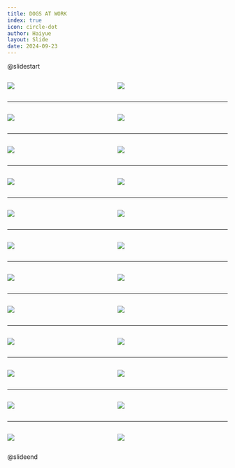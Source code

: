 ```yaml
---
title: DOGS AT WORK
index: true
icon: circle-dot
author: Haiyue
layout: Slide
date: 2024-09-23
---
```

 
@slidestart

<div style="display:flex">
<div style="flex:1">

![](/reading/english/Level-M/DOGS%20AT%20WORK/001.webp)
</div>
<div style="flex:1">

![](/reading/english/Level-M/DOGS%20AT%20WORK/002.webp)
</div>
</div>

---

<div style="display:flex">
<div style="flex:1">

![](/reading/english/Level-M/DOGS%20AT%20WORK/003.webp)
</div>
<div style="flex:1">

![](/reading/english/Level-M/DOGS%20AT%20WORK/004.webp)
</div>
</div>

---

<div style="display:flex">
<div style="flex:1">

![](/reading/english/Level-M/DOGS%20AT%20WORK/005.webp)
</div>
<div style="flex:1">

![](/reading/english/Level-M/DOGS%20AT%20WORK/006.webp)
</div>
</div>

---

<div style="display:flex">
<div style="flex:1">

![](/reading/english/Level-M/DOGS%20AT%20WORK/007.webp)
</div>
<div style="flex:1">

![](/reading/english/Level-M/DOGS%20AT%20WORK/008.webp)
</div>
</div>

---

<div style="display:flex">
<div style="flex:1">

![](/reading/english/Level-M/DOGS%20AT%20WORK/009.webp)
</div>
<div style="flex:1">

![](/reading/english/Level-M/DOGS%20AT%20WORK/010.webp)
</div>
</div>

---

<div style="display:flex">
<div style="flex:1">

![](/reading/english/Level-M/DOGS%20AT%20WORK/011.webp)
</div>
<div style="flex:1">

![](/reading/english/Level-M/DOGS%20AT%20WORK/012.webp)
</div>
</div>

---

<div style="display:flex">
<div style="flex:1">

![](/reading/english/Level-M/DOGS%20AT%20WORK/013.webp)
</div>
<div style="flex:1">

![](/reading/english/Level-M/DOGS%20AT%20WORK/014.webp)
</div>
</div>

---

<div style="display:flex">
<div style="flex:1">

![](/reading/english/Level-M/DOGS%20AT%20WORK/015.webp)
</div>
<div style="flex:1">

![](/reading/english/Level-M/DOGS%20AT%20WORK/016.webp)
</div>
</div>

---

<div style="display:flex">
<div style="flex:1">

![](/reading/english/Level-M/DOGS%20AT%20WORK/017.webp)
</div>
<div style="flex:1">

![](/reading/english/Level-M/DOGS%20AT%20WORK/018.webp)
</div>
</div>

---

<div style="display:flex">
<div style="flex:1">

![](/reading/english/Level-M/DOGS%20AT%20WORK/019.webp)
</div>
<div style="flex:1">

![](/reading/english/Level-M/DOGS%20AT%20WORK/020.webp)
</div>
</div>

---

<div style="display:flex">
<div style="flex:1">

![](/reading/english/Level-M/DOGS%20AT%20WORK/021.webp)
</div>
<div style="flex:1">

![](/reading/english/Level-M/DOGS%20AT%20WORK/022.webp)
</div>
</div>

---

<div style="display:flex">
<div style="flex:1">

![](/reading/english/Level-M/DOGS%20AT%20WORK/023.webp)
</div>
<div style="flex:1">

![](/reading/english/Level-M/DOGS%20AT%20WORK/024.webp)
</div>
</div>

@slideend